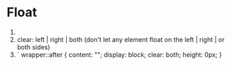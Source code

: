 # Float
1. <a href = "https://css-tricks.com/all-about-floats/"></a>
2. clear: left | right | both (don't let any element float on the left | right | or both sides)
3. ` wrapper::after {
  content: "";
  display: block;
  clear: both; 
  height: 0px;
}
